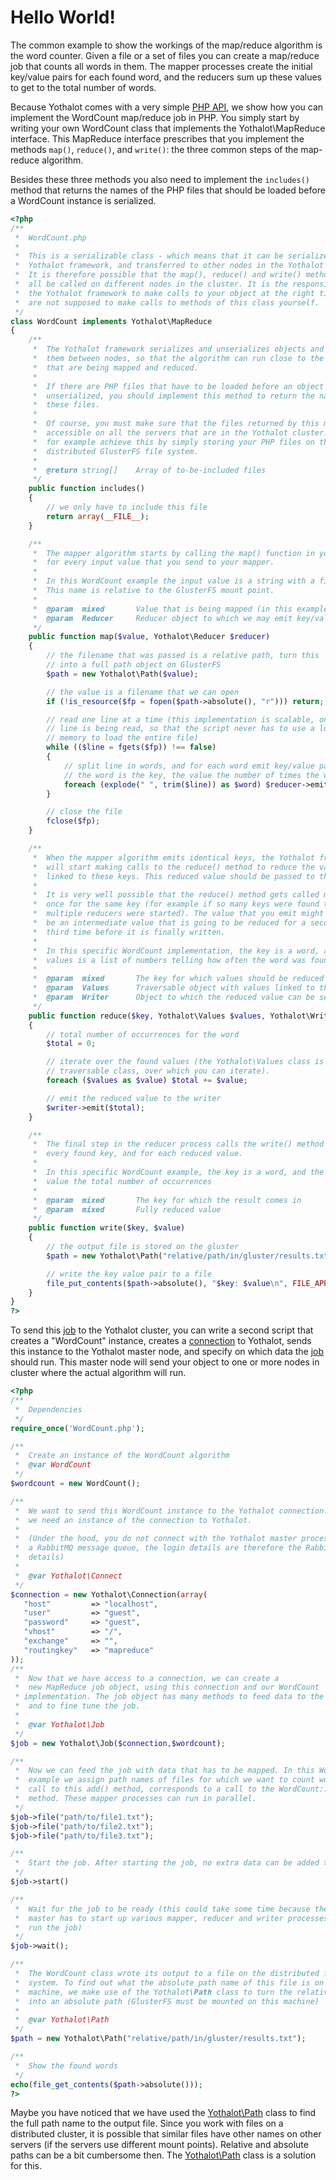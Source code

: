 # Hello World!

The common example to show the workings of the map/reduce algorithm is the word
counter. Given a file or a set of files you can create a map/reduce job that
counts all words in them. The mapper processes create the initial key/value
pairs for each found word, and the reducers sum up these values to get to the
total number of words.

Because Yothalot comes with a very simple [PHP API](copernica-docs:Yothalot/phpapi),
we show how you can implement the WordCount map/reduce job in PHP. You simply start
by writing your own WordCount class that implements the Yothalot\MapReduce interface.
This MapReduce interface prescribes that you implement the methods `map()`,
`reduce()`, and `write()`: the three common steps of the map-reduce algorithm.

Besides these three methods you also need to implement the `includes()` method
that returns the names of the PHP files that should be loaded before a WordCount
instance is serialized.


````php
<?php
/**
 *  WordCount.php
 *
 *  This is a serializable class - which means that it can be serialized by the
 *  Yothalot framework, and transferred to other nodes in the Yothalot cluster.
 *  It is therefore possible that the map(), reduce() and write() methods will
 *  all be called on different nodes in the cluster. It is the responsibility of
 *  the Yothalot framework to make calls to your object at the right time. You
 *  are not supposed to make calls to methods of this class yourself.
 */
class WordCount implements Yothalot\MapReduce
{
    /**
     *  The Yothalot framework serializes and unserializes objects and transfers
     *  them between nodes, so that the algorithm can run close to the files
     *  that are being mapped and reduced.
     *
     *  If there are PHP files that have to be loaded before an object is
     *  unserialized, you should implement this method to return the names of
     *  these files.
     *
     *  Of course, you must make sure that the files returned by this method are
     *  accessible on all the servers that are in the Yothalot cluster. You can
     *  for example achieve this by simply storing your PHP files on the
     *  distributed GlusterFS file system.
     *
     *  @return string[]    Array of to-be-included files
     */
    public function includes()
    {
        // we only have to include this file
        return array(__FILE__);
    }

    /**
     *  The mapper algorithm starts by calling the map() function in your class
     *  for every input value that you send to your mapper.
     *
     *  In this WordCount example the input value is a string with a file name.
     *  This name is relative to the GlusterFS mount point.
     *
     *  @param  mixed       Value that is being mapped (in this example: a path)
     *  @param  Reducer     Reducer object to which we may emit key/value pairs
     */
    public function map($value, Yothalot\Reducer $reducer)
    {
        // the filename that was passed is a relative path, turn this
        // into a full path object on GlusterFS
        $path = new Yothalot\Path($value);

        // the value is a filename that we can open
        if (!is_resource($fp = fopen($path->absolute(), "r"))) return;

        // read one line at a time (this implementation is scalable, only one
        // line is being read, so that the script never has to use a lot of
        // memory to load the entire file)
        while (($line = fgets($fp)) !== false)
        {
            // split line in words, and for each word emit key/value pair:
            // the word is the key, the value the number of times the word was seen
            foreach (explode(" ", trim($line)) as $word) $reducer->emit($word, 1);
        }

        // close the file
        fclose($fp);
    }

    /**
     *  When the mapper algorithm emits identical keys, the Yothalot framework
     *  will start making calls to the reduce() method to reduce the values
     *  linked to these keys. This reduced value should be passed to the writer.
     *
     *  It is very well possible that the reduce() method gets called more than
     *  once for the same key (for example if so many keys were found that
     *  multiple reducers were started). The value that you emit might therefore
     *  be an intermediate value that is going to be reduced for a second or
     *  third time before it is finally written.
     *
     *  In this specific WordCount implementation, the key is a word, and
     *  values is a list of numbers telling how often the word was found.
     *
     *  @param  mixed       The key for which values should be reduced
     *  @param  Values      Traversable object with values linked to the key
     *  @param  Writer      Object to which the reduced value can be sent
     */
    public function reduce($key, Yothalot\Values $values, Yothalot\Writer $writer)
    {
        // total number of occurrences for the word
        $total = 0;

        // iterate over the found values (the Yothalot\Values class is a
        // traversable class, over which you can iterate).
        foreach ($values as $value) $total += $value;

        // emit the reduced value to the writer
        $writer->emit($total);
    }

    /**
     *  The final step in the reducer process calls the write() method once for
     *  every found key, and for each reduced value.
     *
     *  In this specific WordCount example, the key is a word, and the
     *  value the total number of occurrences
     *
     *  @param  mixed       The key for which the result comes in
     *  @param  mixed       Fully reduced value
     */
    public function write($key, $value)
    {
        // the output file is stored on the gluster
        $path = new Yothalot\Path("relative/path/in/gluster/results.txt");

        // write the key value pair to a file
        file_put_contents($path->absolute(), "$key: $value\n", FILE_APPEND);
    }
}
?>
````

To send this [job](copernica-docs:Yothalot/php-job "Job") to the Yothalot cluster,
you can write a second script that creates a "WordCount" instance, creates a
[connection](copernica-docs:Yothalot/php-connection "Connection") to Yothalot, sends
this instance to the Yothalot master node, and specify on which data the
[job](copernica-docs:Yothalot/php-job "Job") should run. This master node will send
your object to one or more nodes in cluster where the actual algorithm will run.

````php
<?php
/**
 *  Dependencies
 */
require_once('WordCount.php');

/**
 *  Create an instance of the WordCount algorithm
 *  @var WordCount
 */
$wordcount = new WordCount();

/**
 *  We want to send this WordCount instance to the Yothalot connection. To do this,
 *  we need an instance of the connection to Yothalot.
 *
 *  (Under the hood, you do not connect with the Yothalot master process, but to
 *  a RabbitMQ message queue, the login details are therefore the RabbitMQ
 *  details)
 *
 *  @var Yothalot\Connect
 */
$connection = new Yothalot\Connection(array(
   "host"         => "localhost",
   "user"         => "guest",
   "password"     => "guest",
   "vhost"        => "/",
   "exchange"     => "",
   "routingkey"   => "mapreduce"
));
/**
 *  Now that we have access to a connection, we can create a
 *  new MapReduce job object, using this connection and our WordCount
 * implementation. The job object has many methods to feed data to the job,
 *  and to fine tune the job.
 *
 *  @var Yothalot\Job
 */
$job = new Yothalot\Job($connection,$wordcount);

/**
 *  Now we can feed the job with data that has to be mapped. In this WordCount
 *  example we assign path names of files for which we want to count words. Each
 *  call to this add() method, corresponds to a call to the WordCount::map()
 *  method. These mapper processes can run in parallel.
 */
$job->file("path/to/file1.txt");
$job->file("path/to/file2.txt");
$job->file("path/to/file3.txt");

/**
 *  Start the job. After starting the job, no extra data can be added to job anymore.
 */
$job->start()

/**
 *  Wait for the job to be ready (this could take some time because the Yothalot
 *  master has to start up various mapper, reducer and writer processes to
 *  run the job)
 */
$job->wait();

/**
 *  The WordCount class wrote its output to a file on the distributed file
 *  system. To find out what the absolute path name of this file is on this
 *  machine, we make use of the Yothalot\Path class to turn the relative name
 *  into an absolute path (GlusterFS must be mounted on this machine)
 *
 *  @var Yothalot\Path
 */
$path = new Yothalot\Path("relative/path/in/gluster/results.txt");

/**
 *  Show the found words
 */
echo(file_get_contents($path->absolute()));
?>
````

Maybe you have noticed that we have used the [Yothalot\Path](copernica-docs:Yothalot/files "Files and paths")
class to find the full path name to the output file. Since you work with files on
a distributed cluster, it is possible that similar files have other names
on other servers (if the servers use different mount points). Relative and absolute
paths can be a bit cumbersome then. The [Yothalot\Path](copernica-docs:Yothalot/files "Files and paths")
class is a solution for this.

